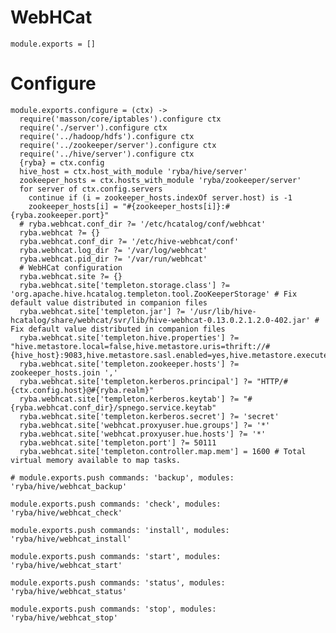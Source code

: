 
# WebHCat

    module.exports = []

# Configure

    module.exports.configure = (ctx) ->
      require('masson/core/iptables').configure ctx
      require('./server').configure ctx
      require('../hadoop/hdfs').configure ctx
      require('../zookeeper/server').configure ctx
      require('../hive/server').configure ctx
      {ryba} = ctx.config
      hive_host = ctx.host_with_module 'ryba/hive/server'
      zookeeper_hosts = ctx.hosts_with_module 'ryba/zookeeper/server'
      for server of ctx.config.servers
        continue if (i = zookeeper_hosts.indexOf server.host) is -1
        zookeeper_hosts[i] = "#{zookeeper_hosts[i]}:#{ryba.zookeeper.port}"
      # ryba.webhcat.conf_dir ?= '/etc/hcatalog/conf/webhcat'
      ryba.webhcat ?= {}
      ryba.webhcat.conf_dir ?= '/etc/hive-webhcat/conf'
      ryba.webhcat.log_dir ?= '/var/log/webhcat'
      ryba.webhcat.pid_dir ?= '/var/run/webhcat'
      # WebHCat configuration
      ryba.webhcat.site ?= {}
      ryba.webhcat.site['templeton.storage.class'] ?= 'org.apache.hive.hcatalog.templeton.tool.ZooKeeperStorage' # Fix default value distributed in companion files
      ryba.webhcat.site['templeton.jar'] ?= '/usr/lib/hive-hcatalog/share/webhcat/svr/lib/hive-webhcat-0.13.0.2.1.2.0-402.jar' # Fix default value distributed in companion files
      ryba.webhcat.site['templeton.hive.properties'] ?= "hive.metastore.local=false,hive.metastore.uris=thrift://#{hive_host}:9083,hive.metastore.sasl.enabled=yes,hive.metastore.execute.setugi=true,hive.metastore.warehouse.dir=/apps/hive/warehouse"
      ryba.webhcat.site['templeton.zookeeper.hosts'] ?= zookeeper_hosts.join ','
      ryba.webhcat.site['templeton.kerberos.principal'] ?= "HTTP/#{ctx.config.host}@#{ryba.realm}"
      ryba.webhcat.site['templeton.kerberos.keytab'] ?= "#{ryba.webhcat.conf_dir}/spnego.service.keytab"
      ryba.webhcat.site['templeton.kerberos.secret'] ?= 'secret'
      ryba.webhcat.site['webhcat.proxyuser.hue.groups'] ?= '*'
      ryba.webhcat.site['webhcat.proxyuser.hue.hosts'] ?= '*'
      ryba.webhcat.site['templeton.port'] ?= 50111
      ryba.webhcat.site['templeton.controller.map.mem'] = 1600 # Total virtual memory available to map tasks.

    # module.exports.push commands: 'backup', modules: 'ryba/hive/webhcat_backup'

    module.exports.push commands: 'check', modules: 'ryba/hive/webhcat_check'

    module.exports.push commands: 'install', modules: 'ryba/hive/webhcat_install'

    module.exports.push commands: 'start', modules: 'ryba/hive/webhcat_start'

    module.exports.push commands: 'status', modules: 'ryba/hive/webhcat_status'

    module.exports.push commands: 'stop', modules: 'ryba/hive/webhcat_stop'




